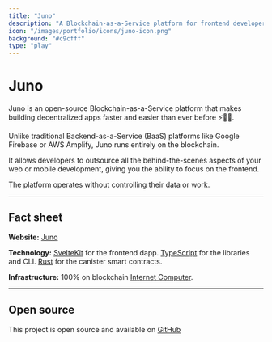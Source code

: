 ```yaml
---
title: "Juno"
description: "A Blockchain-as-a-Service platform for frontend developers."
icon: "/images/portfolio/icons/juno-icon.png"
background: "#c9cfff"
type: "play"
---
```


# Juno

Juno is an open-source Blockchain-as-a-Service platform that makes building decentralized apps faster and easier than ever before ⚡️🚀🤯.

Unlike traditional Backend-as-a-Service (BaaS) platforms like Google Firebase or AWS Amplify, Juno runs entirely on the blockchain.

It allows developers to outsource all the behind-the-scenes aspects of your web or mobile development, giving you the ability to focus on the frontend.

The platform operates without controlling their data or work.

---

## Fact sheet

**Website:** [Juno](https://juno.build)

**Technology:** [SvelteKit](https://kit.svelte.dev/) for the frontend dapp. [TypeScript](https://www.typescriptlang.org/) for the libraries and CLI. [Rust](https://www.rust-lang.org/) for the canister smart contracts.

**Infrastructure:** 100% on blockchain [Internet Computer](https://internetcomputer.org/).

---

## Open source

This project is open source and available on [GitHub](https://github.com/buildwithjuno/juno)
